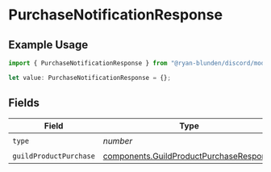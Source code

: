 # PurchaseNotificationResponse

## Example Usage

```typescript
import { PurchaseNotificationResponse } from "@ryan-blunden/discord/models/components";

let value: PurchaseNotificationResponse = {};
```

## Fields

| Field                                                                                              | Type                                                                                               | Required                                                                                           | Description                                                                                        |
| -------------------------------------------------------------------------------------------------- | -------------------------------------------------------------------------------------------------- | -------------------------------------------------------------------------------------------------- | -------------------------------------------------------------------------------------------------- |
| `type`                                                                                             | *number*                                                                                           | :heavy_check_mark:                                                                                 | N/A                                                                                                |
| `guildProductPurchase`                                                                             | [components.GuildProductPurchaseResponse](../../models/components/guildproductpurchaseresponse.md) | :heavy_minus_sign:                                                                                 | N/A                                                                                                |